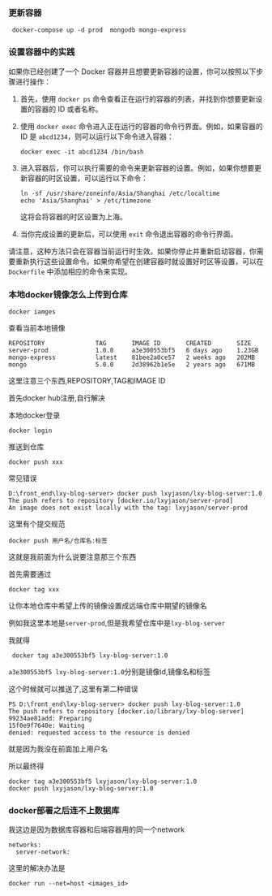 ### 更新容器

```
 docker-compose up -d prod  mongodb mongo-express
```

### 设置容器中的实践

如果你已经创建了一个 Docker 容器并且想要更新容器的设置，你可以按照以下步骤进行操作：

1. 首先，使用 `docker ps` 命令查看正在运行的容器的列表，并找到你想要更新设置的容器的 ID 或者名称。

2. 使用 `docker exec` 命令进入正在运行的容器的命令行界面。例如，如果容器的 ID 是 `abcd1234`，则可以运行以下命令进入容器：

   ```
   docker exec -it abcd1234 /bin/bash
   ```

3. 进入容器后，你可以执行需要的命令来更新容器的设置。例如，如果你想要更新容器的时区设置，可以运行以下命令：

   ```
   ln -sf /usr/share/zoneinfo/Asia/Shanghai /etc/localtime
   echo 'Asia/Shanghai' > /etc/timezone
   ```

   这将会将容器的时区设置为上海。

4. 当你完成设置的更新后，可以使用 `exit` 命令退出容器的命令行界面。

请注意，这种方法只会在容器当前运行时生效。如果你停止并重新启动容器，你需要重新执行这些设置命令。如果你希望在创建容器时就设置好时区等设置，可以在 `Dockerfile` 中添加相应的命令来实现。

### 本地docker镜像怎么上传到仓库

```
docker iamges
```

查看当前本地镜像

```
REPOSITORY              TAG       IMAGE ID       CREATED       SIZE
server-prod             1.0.0     a3e300553bf5   6 days ago    1.23GB
mongo-express           latest    81bee2a0ce57   2 weeks ago   202MB
mongo                   5.0.0     2d38962b1e5e   2 years ago   671MB
```

这里注意三个东西,REPOSITORY,TAG和IMAGE ID

首先docker hub注册,自行解决

本地docker登录

```
docker login
```

推送到仓库

```
docker push xxx
```

常见错误

```
D:\front_end\lxy-blog-server> docker push lxyjason/lxy-blog-server:1.0  
The push refers to repository [docker.io/lxyjason/server-prod]
An image does not exist locally with the tag: lxyjason/server-prod
```

这里有个提交规范

```
docker push 用户名/仓库名:标签
```

这就是我前面为什么说要注意那三个东西

首先需要通过

```
docker tag xxx
```

让你本地仓库中希望上传的镜像设置成远端仓库中期望的镜像名

例如我这里本地是`server-prod`,但是我希望仓库中是`lxy-blog-server`

我就得

```
 docker tag a3e300553bf5 lxy-blog-server:1.0
```

`a3e300553bf5 lxy-blog-server:1.0`分别是镜像id,镜像名和标签

这个时候就可以推送了,这里有第二种错误

```
PS D:\front_end\lxy-blog-server> docker push lxy-blog-server:1.0         
The push refers to repository [docker.io/library/lxy-blog-server]
99234ae81add: Preparing                                                                                                                                                                                                                                                              15f0e9f7640e: Waiting                                                                                                                                                                                                               
denied: requested access to the resource is denied

```

就是因为我没在前面加上用户名

所以最终得

```
docker tag a3e300553bf5 lxyjason/lxy-blog-server:1.0
docker push lxyjason/lxy-blog-server:1.0   
```

### docker部署之后连不上数据库

我这边是因为数据库容器和后端容器用的同一个network

```
networks:
  server-network:
```

这里的解决办法是

```
docker run --net=host <images_id>
```

